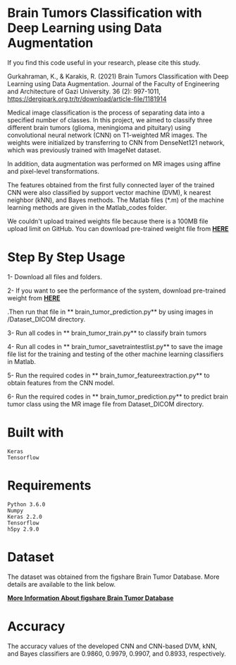 # Brain Tumors Classification with Deep Learning using Data Augmentation

If you find this code useful in your research, please cite this study. 

Gurkahraman, K., & Karakis, R. (2021) Brain Tumors Classification with Deep Learning using Data Augmentation. Journal of the Faculty of Engineering and Architecture of Gazi University. 36 (2): 997-1011, https://dergipark.org.tr/tr/download/article-file/1181914


Medical image classification is the process of separating data into a specified number of classes. In this project, we aimed to classify three different brain tumors (glioma, meningioma and pituitary) using convolutional neural network (CNN) on T1-weighted MR images. The weights were initialized by transferring to CNN from DenseNet121 network, which was previously trained with ImageNet dataset. 

In addition, data augmentation was performed on MR images using affine and pixel-level transformations. 

The features obtained from the first fully connected layer of the trained CNN were also classified by support vector machine (DVM), k nearest neighbor (kNN), and Bayes methods. The Matlab files (*.m) of the machine learning methods are given in the Matlab_codes folder.


We couldn't upload trained weights file because there is a 100MB file upload limit on GitHub. You can download pre-trained weight file from **[HERE]( https://drive.google.com/drive/folders/1UBthw32L_4ZL-Trml9yLqAUzWDpjg-yx?usp=sharing)** 


# Step By Step Usage
      
   1- Download all files and folders.
   
   2- If you want to see the performance of the system, download pre-trained weight from **[HERE]( https://drive.google.com/drive/folders/1UBthw32L_4ZL-Trml9yLqAUzWDpjg-yx?usp=sharing)**

  .Then run that file in ** brain_tumor_prediction.py** by using images in /Dataset_DICOM directory.
   
   3- Run all codes in ** brain_tumor_train.py** to classify brain tumors
   
   4- Run all codes in ** brain_tumor_savetraintestlist.py** to save the image file list for the training and testing of the other machine learning classifiers in Matlab.	
   
   5- Run the required codes in ** brain_tumor_featureextraction.py** to obtain features from the CNN model. 
    
   6- Run the required codes in ** brain_tumor_prediction.py** to predict brain tumor class using the MR image file from Dataset_DICOM directory.

# Built with

    Keras
    Tensorflow

# Requirements

    Python 3.6.0
    Numpy
    Keras 2.2.0
    Tensorflow
    h5py 2.9.0
        

# Dataset

The dataset was obtained from the figshare Brain Tumor Database. More details are available to the link below.

**[More Information About figshare Brain Tumor Database](https://figshare.com/articles/brain_tumor_dataset/1512427)**


# Accuracy

The accuracy values of the developed CNN and CNN-based DVM, kNN, and Bayes classifiers are 0.9860, 0.9979, 0.9907, and 0.8933, respectively. 



